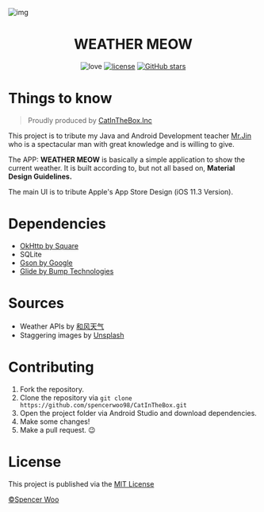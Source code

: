 ![img](https://i.loli.net/2018/04/21/5adae5f43ba75.jpg)

<div align="center">

# WEATHER MEOW

![love](https://img.shields.io/badge/Made%20with-LOVE-ff69b4.svg)
[![license](https://img.shields.io/badge/license-MIT-blue.svg)](https://opensource.org/licenses/MIT)
[![GitHub stars](https://img.shields.io/github/stars/badges/shields.svg?style=social&label=Stars)](https://github.com/spencerwoo98/CatInTheBox)

</div>

# Things to know

> Proudly produced by [CatInTheBox.Inc](https://spencerwoo.com)

This project is to tribute my Java and Android Development teacher [Mr.Jin](http://jinxuliang.com) who is a spectacular man with great knowledge and is willing to give.

The APP: **WEATHER MEOW** is basically a simple application to show the current weather. It is built according to, but not all based on, **Material Design Guidelines.**

The main UI is to tribute Apple's App Store Design (iOS 11.3 Version).

# Dependencies

- [OkHttp by Square](https://github.com/square/okhttp)
- SQLite
- [Gson by Google](https://github.com/google/gson)
- [Glide by Bump Technologies](https://github.com/bumptech/glide)

# Sources

- Weather APIs by [和风天气](https://www.heweather.com/)
- Staggering images by [Unsplash](https://unsplash.com/)

# Contributing

1. Fork the repository.
2. Clone the repository via `git clone https://github.com/spencerwoo98/CatInTheBox.git`
3. Open the project folder via Android Studio and download dependencies.
3. Make some changes!
4. Make a pull request. :wink:

# License

This project is published via the [MIT License](https://opensource.org/licenses/MIT)

[©Spencer Woo](https://spencerwoo.com)
